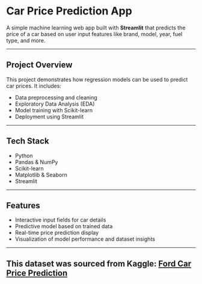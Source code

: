 #  Car Price Prediction App

A simple machine learning web app built with **Streamlit** that predicts the price of a car based on user input features like brand, model, year, fuel type, and more.

---

##  Project Overview

This project demonstrates how regression models can be used to predict car prices. It includes:
- Data preprocessing and cleaning
- Exploratory Data Analysis (EDA)
- Model training with Scikit-learn
- Deployment using Streamlit

---

## Tech Stack

- Python 
- Pandas & NumPy
- Scikit-learn
- Matplotlib & Seaborn
- Streamlit

---

##  Features

- Interactive input fields for car details
- Predictive model based on trained data
- Real-time price prediction display
- Visualization of model performance and dataset insights

---
## This dataset was sourced from Kaggle: [Ford Car Price Prediction](https://www.kaggle.com/datasets/adhurimquku/ford-car-price-prediction)
